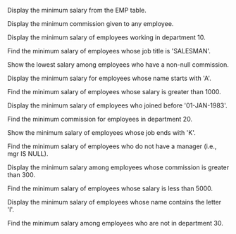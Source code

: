 Display the minimum salary from the EMP table.

Display the minimum commission given to any employee.

Display the minimum salary of employees working in department 10.

Find the minimum salary of employees whose job title is 'SALESMAN'.

Show the lowest salary among employees who have a non-null commission.

Display the minimum salary for employees whose name starts with 'A'.

Find the minimum salary of employees whose salary is greater than 1000.

Display the minimum salary of employees who joined before '01-JAN-1983'.

Find the minimum commission for employees in department 20.

Show the minimum salary of employees whose job ends with 'K'.

Find the minimum salary of employees who do not have a manager (i.e., mgr IS NULL).

Display the minimum salary among employees whose commission is greater than 300.

Find the minimum salary of employees whose salary is less than 5000.

Display the minimum salary of employees whose name contains the letter 'I'.

Find the minimum salary among employees who are not in department 30.

